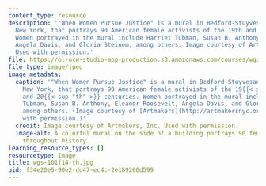 ```yaml
---
content_type: resource
description: '"When Women Pursue Justice" is a mural in Bedford-Stuyvesant, Brooklyn,
  New York, that portrays 90 American female activists of the 19th and 20th centuries.
  Women portrayed in the mural include Harriet Tubman, Susan B. Anthony, Eleanor Roosevelt,
  Angela Davis, and Gloria Steinem, among others. Image courtesy of Artmakers, Inc.
  Used with permission.'
file: https://ol-ocw-studio-app-production.s3.amazonaws.com/courses/wgs-101-introduction-to-womens-and-gender-studies-fall-2014/f34e20e590e2dd47ec4c2e189260d599_wgs-101f14-th.jpg
file_type: image/jpeg
image_metadata:
  caption: '"When Women Pursue Justice" is a mural in Bedford-Stuyvesant, Brooklyn,
    New York, that portrays 90 American female activists of the 19{{< sup "th" >}}
    and 20{{< sup "th" >}} centuries. Women portrayed in the mural include Harriet
    Tubman, Susan B. Anthony, Eleanor Roosevelt, Angela Davis, and Gloria Steinem,
    among others. (Image courtesy of [Artmakers](http://artmakersnyc.org/), Inc. Used
    with permission.)'
  credit: Image courtesy of Artmakers, Inc. Used with permission.
  image-alt: A colorful mural on the side of a building portrays 90 female activists
    throughout history.
learning_resource_types: []
resourcetype: Image
title: wgs-101f14-th.jpg
uid: f34e20e5-90e2-dd47-ec4c-2e189260d599
---
```

